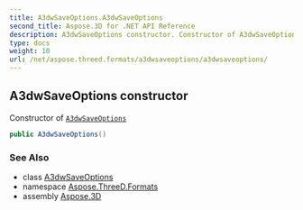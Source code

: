 ```yaml
---
title: A3dwSaveOptions.A3dwSaveOptions
second_title: Aspose.3D for .NET API Reference
description: A3dwSaveOptions constructor. Constructor of A3dwSaveOptions
type: docs
weight: 10
url: /net/aspose.threed.formats/a3dwsaveoptions/a3dwsaveoptions/
---
```

## A3dwSaveOptions constructor

Constructor of [`A3dwSaveOptions`](../)

```csharp
public A3dwSaveOptions()
```

### See Also

* class [A3dwSaveOptions](../)
* namespace [Aspose.ThreeD.Formats](../../a3dwsaveoptions/)
* assembly [Aspose.3D](../../../)



